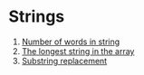 # Strings

1. [Number of words in string](task1/task1.py)
2. [The longest string in the array](task2/task2.py)
3. [Substring replacement](task3/task3.py)
